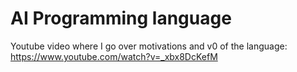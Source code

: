 # AI Programming language

Youtube video where I go over motivations and v0 of the language: https://www.youtube.com/watch?v=_xbx8DcKefM

